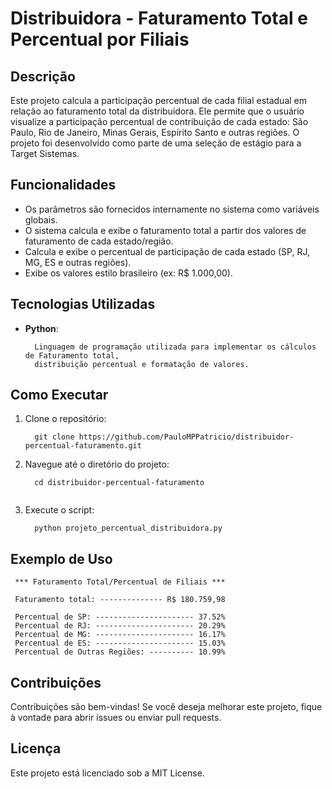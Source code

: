 # Distribuidora - Faturamento Total e Percentual por Filiais

## Descrição
Este projeto calcula a participação percentual de cada filial estadual em relação ao faturamento total da distribuidora.
Ele permite que o usuário visualize a participação percentual de contribuição de cada estado: São Paulo, Rio de Janeiro, Minas Gerais, Espírito Santo e outras regiões.
O projeto foi desenvolvido como parte de uma seleção de estágio para a Target Sistemas.

## Funcionalidades
- Os parâmetros são fornecidos internamente no sistema como variáveis globais.
- O sistema calcula e exibe o faturamento total a partir dos valores de faturamento de cada estado/região.
- Calcula e exibe o percentual de participação de cada estado (SP, RJ, MG, ES e outras regiões).
- Exibe os valores estilo brasileiro (ex: R$ 1.000,00).

## Tecnologias Utilizadas
- **Python**:
  ```
    Linguagem de programação utilizada para implementar os cálculos de Faturamento total,
    distribuição percentual e formatação de valores.

## Como Executar
   1. Clone o repositório:
      ```
        git clone https://github.com/PauloMPPatricio/distribuidor-percentual-faturamento.git

   2. Navegue até o diretório do projeto:
      ```
        cd distribuidor-percentual-faturamento
    
   3. Execute o script:
      ```
        python projeto_percentual_distribuidora.py

## Exemplo de Uso
     *** Faturamento Total/Percentual de Filiais ***
     
     Faturamento total: -------------- R$ 180.759,98
    
     Percentual de SP: ---------------------- 37.52%
     Percentual de RJ: ---------------------- 20.29%
     Percentual de MG: ---------------------- 16.17%
     Percentual de ES: ---------------------- 15.03%
     Percentual de Outras Regiões: ---------- 10.99%
     
## Contribuições
Contribuições são bem-vindas! Se você deseja melhorar este projeto, fique à vontade para abrir issues ou enviar pull requests.

## Licença
Este projeto está licenciado sob a MIT License.
